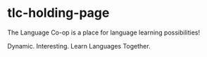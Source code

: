 # tlc-holding-page

The Language Co-op is a place for language learning possibilities!

Dynamic. Interesting. Learn Languages Together.
